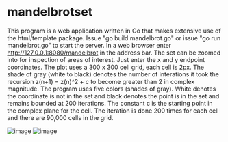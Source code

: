 # mandelbrotset
This program is a web application written in Go that makes extensive use of the html/template package.  Issue "go build mandelbrot.go" or issue "go run mandelbrot.go" to start the server.
In a web browser enter http://127.0.0.1:8080/mandelbrot in the address bar.  The set can be zoomed into for inspection of areas of interest.  Just enter the x and y endpoint coordinates.  The plot uses a 300 x 300 cell grid, each cell is 2px.  The shade of gray (white to black) denotes the number of interations it took the recursion z(n+1) = z(n)^2 + c to become greater than 2 in complex magnitude.  The program uses five colors (shades of gray).  White denotes the coordinate is not in the set and black denotes the point is in the set and remains bounded at 200 iterations.  The constant c is the starting point in the complex plane for the cell.  The iteration is done 200 times for each cell and there are 90,000 cells in the grid.

![image](https://user-images.githubusercontent.com/117768679/208185893-32fa9977-a55e-4647-9a47-8ae7f05a5eeb.png)
![image](https://user-images.githubusercontent.com/117768679/208186398-9384e36b-67a7-484c-92e8-dc5d6fb507f1.png)

